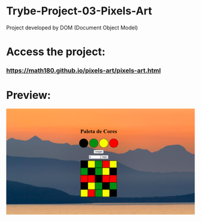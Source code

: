 # Trybe-Project-03-Pixels-Art
Project developed by DOM (Document Object Model)

# Access the project:
### https://math180.github.io/pixels-art/pixels-art.html

# Preview:

<div align="center" margin="50px">
	<img src="imgs/Pixels-Art.png"/>
</div>


